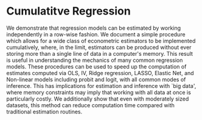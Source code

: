 # Cumulatitve Regression

We demonstrate that regression models can be estimated by working independently in a row-wise fashion. We document a simple procedure which allows for a wide class of econometric estimators to be implemented cumulatively, where, in the limit, estimators can be produced without ever storing more than a single line of data in a computer's memory.  This result is useful in understanding the mechanics of many common regression models.  These procedures can be used to speed up the computation of estimates computed via OLS, IV, Ridge regression, LASSO, Elastic Net, and Non-linear models including probit and logit, with all common modes of inference.  This has implications for estimation and inference with `big data', where memory constraints may imply that working with all data at once is particularly costly. We additionally show that even with moderately sized datasets, this method can reduce computation time compared with traditional estimation routines.
